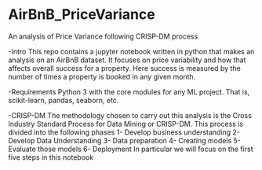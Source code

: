  # AirBnB_PriceVariance 
An analysis of Price Variance following CRISP-DM process

-Intro
This repo contains a jupyter notebook written in python that makes an analysis on an AirBnB dataset. It focuses on price variability and how that affects overall success for a property. Here success is measured by the number of times a property is booked in any given month.

-Requirements
Python 3 with the core modules for any ML project. That is, scikit-learn, pandas, seaborn, etc.

-CRISP-DM
The methodology chosen to carry out this analysis is the Cross Industry Standard Process for Data Mining or CRISP-DM. This process is divided into the following phases
 1- Develop business understanding
 2- Develop Data Understanding
 3- Data preparation
 4- Creating models
 5- Evaluate those models
 6- Deployment
 In particular we will focus on the first five steps in this notebook
 
 
